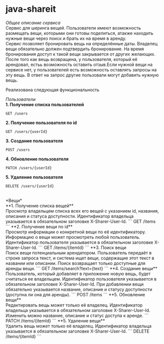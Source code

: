# java-shareit
*Общее описание сервиса* <br /> 
Сервис для шеринга вещей. Пользователи имеют возможность размещать вещи, которыми они готовы поделиться, атакже находить нужные вещи через поиск и брать их на время в аренду. <br /> 
Сервис позволяет бронировать вещь на определённые даты. Владелец вещи обязательно должен подтвердить бронирование.  На время бронирования доступ к такой вещи закрывается от других желающих. После того как вещь возвращена, у пользователя, который её арендовал, естьь возможность оставить отзыв.Если нужной вещи на сервисе нет, у пользователей есть возможность оставлять запросы на эту вещь. В ответ на запрос другие пользовали могут добавить нужную вещь.  <br /> 

Реализована следующая функциональность

*Пользователи* <br /> 
**1. Получение списка пользователей** <br /> 

```
GET /users
```
**2. Получение пользователя по id** <br /> 

```
GET /users/{userId}
```
**3. Создание пользователя** <br /> 

```
POST /users
```
**4. Обновление пользователя** <br /> 

```
PATCH /users/{userId}
```
**5. Удаление пользователя** <br /> 

```
DELETE /users/{userId}
```
 <br /> 
*Вещи* <br /> 
**1. Получение списка вещей** <br /> 
Просмотр владельцем списка всех его вещей с указанием id, названия, описания и статуса доступности. Идентификатор владельца указывается в обязательном заголовке X-Sharer-User-Id.
```
GET /items
```
**2. Получение вещи по id** <br /> 
Просмотр информации о конкретной вещи по её идентификатору. Информацию о вещи может просмотреть любой пользователь. Идентификатор пользователя указывается в обязательном заголовке X-Sharer-User-Id.
```
GET /items/{itemId}
```
**3. Поиск вещи <br /> 
Поиск вещи потенциальным арендатором. Пользователь передаёт в строке запроса текст, и система ищет вещи, содержащие этот текст в названии или описании. Поиск возвращает только доступные для аренды вещи.
```
GET /items/search?text={text}
```
**4. Создание вещи** <br /> 
Пользователь, который добавляет в приложение новую вещь, будет считаться ее владельцем. Идентификатор пользователя указывается в обязательном заголовке X-Sharer-User-Id. При добавлении вещи обязательно указывается название, описание и статусу доступности (доступна ли она для аренды).
```
POST /items
```
**5. Обновление вещи** <br /> 
Редактировать вещь может только её владелец. Идентификатор владельца указывается в обязательном заголовке X-Sharer-User-Id. Изменить можно название, описание и статус доступа к аренде. 
```
PATCH /items/{itemId}
```
**5. Удаление вещи** <br /> 
Удалить вещь может только её владелец. Идентификатор владельца указывается в обязательном заголовке X-Sharer-User-Id.
```
DELETE /items/{itemId}
```